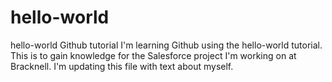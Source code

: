 # hello-world
hello-world Github tutorial
I'm learning Github using the hello-world tutorial.  This is to gain knowledge for the Salesforce project I'm working on at Bracknell.
I'm updating this file with text about myself.

